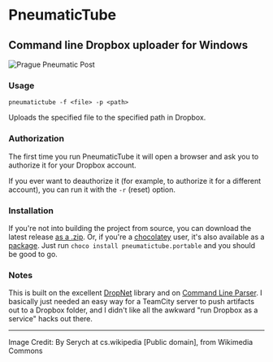 # PneumaticTube

## Command line Dropbox uploader for Windows

![Prague Pneumatic Post](http://upload.wikimedia.org/wikipedia/commons/thumb/f/fa/Hlavn%C3%AD-panel.jpg/320px-Hlavn%C3%AD-panel.jpg)

### Usage

`pneumatictube -f <file> -p <path>`

Uploads the specified file to the specified path in Dropbox.

### Authorization

The first time you run PneumaticTube it will open a browser and ask you to authorize it for your Dropbox account.

If you ever want to deauthorize it (for example, to authorize it for a different account), you can run it with the `-r` (reset) option. 

### Installation

If you're not into building the project from source, you can download the latest release [as a .zip](https://github.com/hartez/PneumaticTube/releases/download/1.0.2/PneumaticTube.zip). Or, if you're a [chocolatey](https://chocolatey.org/) user, it's also available as a [package](https://chocolatey.org/packages/pneumatictube.portable). Just run `choco install pneumatictube.portable` and you should be good to go.


### Notes

This is built on the excellent [DropNet](http://dkdevelopment.net/what-im-doing/dropnet/) library and on [Command Line Parser](https://github.com/gsscoder/commandline). I basically just needed an easy way for a TeamCity server to push artifacts out to a Dropbox folder, and I didn't like all the awkward "run Dropbox as a service" hacks out there. 

-----

Image Credit:
By Serych at cs.wikipedia [Public domain], from Wikimedia Commons</a>

